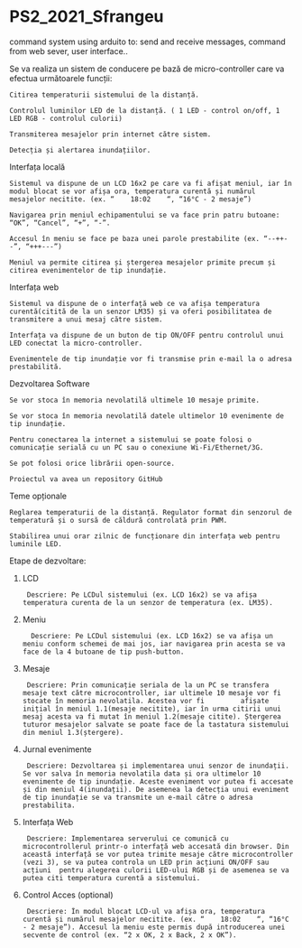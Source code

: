 # PS2_2021_Sfrangeu
command system using arduito to: send and receive messages, command from web sever, user interface..


Se va realiza un sistem de conducere pe bază de micro-controller care va efectua următoarele funcții:

    Citirea temperaturii sistemului de la distanță.

    Controlul luminilor LED de la distanță. ( 1 LED - control on/off, 1 LED RGB - controlul culorii)

    Transmiterea mesajelor prin internet către sistem. 

    Detecția și alertarea inundațiilor.
Interfața locală

    Sistemul va dispune de un LCD 16x2 pe care va fi afișat meniul, iar în modul blocat se vor afișa ora, temperatura curentă și numărul mesajelor necitite. (ex. “    18:02    “, “16°C - 2 mesaje”)

    Navigarea prin meniul echipamentului se va face prin patru butoane: “OK”, “Cancel”, “+”, “-”.

    Accesul în meniu se face pe baza unei parole prestabilite (ex. “--++--”, “+++---”)

    Meniul va permite citirea și ștergerea mesajelor primite precum și citirea evenimentelor de tip inundație.


Interfața web

    Sistemul va dispune de o interfață web ce va afișa temperatura curentă(citită de la un senzor LM35) și va oferi posibilitatea de transmitere a unui mesaj către sistem.

    Interfața va dispune de un buton de tip ON/OFF pentru controlul unui LED conectat la micro-controller.

    Evenimentele de tip inundație vor fi transmise prin e-mail la o adresa prestabilită.  


Dezvoltarea Software

    Se vor stoca în memoria nevolatilă ultimele 10 mesaje primite.

    Se vor stoca în memoria nevolatilă datele ultimelor 10 evenimente de tip inundație.

    Pentru conectarea la internet a sistemului se poate folosi o comunicație serială cu un PC sau o conexiune Wi-Fi/Ethernet/3G.

    Se pot folosi orice librării open-source.

    Proiectul va avea un repository GitHub 


Teme opționale

    Reglarea temperaturii de la distanță. Regulator format din senzorul de temperatură și o sursă de căldură controlată prin PWM.

    Stabilirea unui orar zilnic de funcționare din interfața web pentru luminile LED.

Etape de dezvoltare:

1. LCD

        Descriere: Pe LCDul sistemului (ex. LCD 16x2) se va afișa temperatura curenta de la un senzor de temperatura (ex. LM35).


2. Meniu

         Descriere: Pe LCDul sistemului (ex. LCD 16x2) se va afișa un meniu conform schemei de mai jos, iar navigarea prin acesta se va face de la 4 butoane de tip push-button.
    
3. Mesaje

        Descriere: Prin comunicație seriala de la un PC se transfera mesaje text către microcontroller, iar ultimele 10 mesaje vor fi stocate în memoria nevolatila. Acestea vor fi         afișate inițial în meniul 1.1(mesaje necitite), iar în urma citirii unui mesaj acesta va fi mutat în meniul 1.2(mesaje citite). Ștergerea tuturor mesajelor salvate se poate face de la tastatura sistemului din meniul 1.3(ștergere). 


4. Jurnal evenimente

        Descriere: Dezvoltarea și implementarea unui senzor de inundații. Se vor salva în memoria nevolatila data și ora ultimelor 10 evenimente de tip inundație. Aceste eveniment vor putea fi accesate și din meniul 4(inundații). De asemenea la detecția unui eveniment de tip inundație se va transmite un e-mail către o adresa prestabilita.

5. Interfața Web

        Descriere: Implementarea serverului ce comunică cu microcontrollerul printr-o interfață web accesată din browser. Din această interfață se vor putea trimite mesaje către microcontroller (vezi 3), se va putea controla un LED prin acțiuni ON/OFF sau acțiuni  pentru alegerea culorii LED-ului RGB și de asemenea se va putea citi temperatura curentă a sistemului.


6. Control Acces (optional)

        Descriere: În modul blocat LCD-ul va afișa ora, temperatura curentă și numărul mesajelor necitite. (ex. “    18:02    “, “16°C - 2 mesaje”). Accesul la meniu este permis după introducerea unei secvente de control (ex. “2 x OK, 2 x Back, 2 x OK”).
